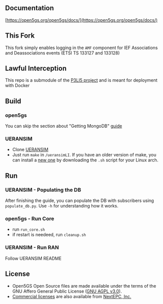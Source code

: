 
## Documentation

[https://open5gs.org/open5gs/docs/](https://open5gs.org/open5gs/docs/)

## This Fork
This fork simply enables logging in the ```AMF``` component for IEF Associations and Deassociations events (ETSI TS 133127 and 133128)

## Lawful Interception
This repo is a submodule of the [P3LI5 project](https://github.com/intx4/P3LI5) and is meant for deployment with Docker

## Build

### open5gs
You can skip the section about "Getting MongoDB" [guide](https://open5gs.org/open5gs/docs/guide/02-building-open5gs-from-sources/)

### UERANSIM
- Clone [UERANSIM](https://github.com/intx4/ueransimLI)
- Just run ```make``` in ```/ueransimLI```. If you have an older version of make, you can install a [new one](https://cmake.org/download/) by downloading the ```.sh``` script for your Linux arch.

## Run

### UERANSIM - Populating the DB
After finishing the guide, you can populate the DB with subscribers using ```populate_db.py```. Use ```-h``` for understanding how it works.

### open5gs - Run Core
-   run ```run_core.sh```
-   if restart is needeed, run ```cleanup.sh```

### UERANSIM - Run RAN
Follow UERANSIM README

## License

- Open5GS Open Source files are made available under the terms of the GNU Affero General Public License ([GNU AGPL v3.0](https://www.gnu.org/licenses/agpl-3.0.html)).
- [Commercial licenses](https://open5gs.org/open5gs/support/) are also available from [NextEPC, Inc.](https://nextepc.com)
